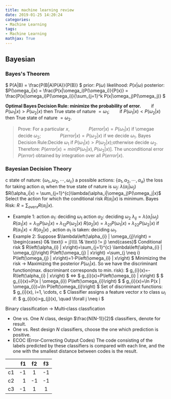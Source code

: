```yaml
---
title: machine learning review
date: 2019-01-25 14:20:24
categories:
- Machine Learning
tags:
- Machine Learning
mathjax: True
---
```


## Bayesian
### Bayes's Theorem
$ P(A|B) = \frac{P(B|A)P(A)}{P(B)} $
prior: $P(\omega)$
likelihood: $P(x|\omega)$
posterior: $P(\omega_i|x) = \frac{P(x|\omega_i)P(\omega_i)}{P(x)} = \frac{P(x|\omega_i)P(\omega_i)}{\sum_{j=1}^k P(x|\omega_j)P(\omega_j)} $

**Optimal Bayes Decision Rule: minimize the probability of error.**
&ensp;&ensp;&ensp;&ensp;if $P(\omega_1|x) > P(\omega_2|x)$ then True state of nature $=\omega_1$;
&ensp;&ensp;&ensp;&ensp;if $P(\omega_1|x) < P(\omega_2|x)$ then True state of nature $=\omega_2$.
> Prove: For a particular $x$, 
&ensp;&ensp;&ensp;&ensp;&ensp;&ensp;&ensp;&ensp;$P(error|x) = P(\omega_1|x)$ if \omegae decide $\omega_2$;
&ensp;&ensp;&ensp;&ensp;&ensp;&ensp;&ensp;&ensp;$P(error|x) = P(\omega_2|x)$ if we decide $\omega_1$.
Bayes Decision Rule:Decide $\omega_1$ if $P(\omega_1|x) > P(\omega_2|x)$;otherwise decide $\omega_2$.
Therefore: $P(error|x) = min[P(\omega_1|x),P(\omega_2|x)]$.
The unconditional error $P(error)$ obtained by integration over all $P(error|x)$.

### Bayesian Decision Theory
c state of nature: $\{\omega_1,,\omega_2,\cdots,\omega_c\}$
a possible actions: $\{\alpha_1,\alpha_2,\cdots,\alpha_a\}$
the loss for taking action $\alpha_i$ when the true state of nature is $\omega_j$: $\lambda(\alpha_i|\omega_j)$
$R(\alpha_i|x) = \sum_{j=1}^{c}\lambda(\alpha_i|\omega_j)P(\omega_j|x)$
Select the action for which the conditional risk $R(\alpha_i|x)$ is minimum.
Bayes Risk: $R = \sum_{over x} R(\alpha_i|x)$.
- Example 1:
action $\alpha_1$: deciding $\omega_1$
action $\alpha_2$: deciding $\omega_2$
$\lambda_{ij} = \lambda(\alpha_i|\omega_j)$
$R(\alpha_1|x) = \lambda_{11}P(\omega_1|x) + \lambda_{12}P(\omega_2|x)$
$R(\alpha_2|x) = \lambda_{21}P(\omega_1|x) + \lambda_{22}P(\omega_2|x)$
if $R(\alpha_1|x) < R(\alpha_2|x)$ , action $\alpha_1$ is taken: deciding $\omega_1$.
- Example 2:
Suppose $\lambda\left(\alpha_{i} | \omega_{j}\right) =
\begin{cases}
0& \text{i = j}\\\\
1& \text{i != j}
\end{cases}$
Conditional risk
$  R\left(\alpha_{i} | x\right)=\sum_{j=1}^{c} \lambda\left(\alpha_{i} | \omega_{j}\right) P\left(\omega_{j} | x\right)  =\sum_{j \neq i} P\left(\omega_{j} | x\right)=1-P\left(\omega_{i} | x\right)  $
Minimizing the risk $\longrightarrow$ Maximizing the posterior $P(\omega_i|x)$.
So we have the discriminant function(max. discriminant corresponds to min. risk):
$ g_{i}(x)=-R\left(\alpha_{i} | x\right) $
$\Longleftrightarrow$
$ g_{i}(x)=P\left(\omega_{i} | x\right) $
$  g_{i}(x)=P(x | \omega_{i}) P\left(\omega_{i}\right)  $
$  g_{i}(x)=\ln P(x | \omega_{i})+\ln P\left(\omega_{i}\right)  $
Set of discriminant functions: $ g_{i}(x), i=1, \cdots, c $
Classifier assigns a feature vector $x$ to class $\omega_i$ if: $ g_{i}(x)>g_{j}(x), \quad \forall j \neq i $

Binary classification $\longrightarrow$ Multi‐class classfication
- One vs. One
$N$ class, design $\frac{N(N-1)}{2}$ classifiers, denote for result.
- One vs. Rest
design $N$ classifiers, choose the one which prediction is positive.
- ECOC (Error‐Correcting Output Codes)
The code consisting of the labels predicted by these classifiers is compared with each line, and the one with the smallest distance between codes is the result.

|         | f1     |  f2    |  f3  |
| --------| -----: | :----: |:----:|
| c1      | -1     |   1    |  -1  |
| c2      | 1      |   -1   |  -1  |
| c3      | -1     |   1    |   1  |


